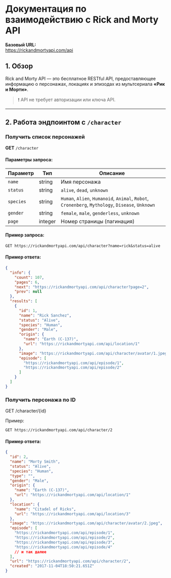 # Документация по взаимодействию с Rick and Morty API

**Базовый URL:**  
https://rickandmortyapi.com/api

## 1. Обзор

Rick and Morty API — это бесплатное RESTful API, предоставляющее информацию о персонажах, локациях и эпизодах из мультсериала **«Рик и Морти»**.

> ❗ API не требует авторизации или ключа API.

---

## 2. Работа эндпоинтом с `/character`

### Получить список персонажей

**GET** `/character`

#### Параметры запроса:

| Параметр  | Тип     | Описание                                                                                         |
| --------- | ------- | ------------------------------------------------------------------------------------------------ |
| `name`    | string  | Имя персонажа                                                                                    |
| `status`  | string  | `alive`, `dead`, `unknown`                                                                       |
| `species` | string  | `Human`, `Alien`, `Humanoid`, `Animal`, `Robot`, `Cronenberg`, `Mythology`, `Disease`, `Unknown` |
| `gender`  | string  | `female`, `male`, `genderless`, `unknown`                                                        |
| `page`    | integer | Номер страницы (пагинация)                                                                       |

#### Пример запроса:

```
GET https://rickandmortyapi.com/api/character?name=rick&status=alive
```

#### Пример ответа:

```json
{
  "info": {
    "count": 107,
    "pages": 6,
    "next": "https://rickandmortyapi.com/api/character?page=2",
    "prev": null
  },
  "results": [
    {
      "id": 1,
      "name": "Rick Sanchez",
      "status": "Alive",
      "species": "Human",
      "gender": "Male",
      "origin": {
        "name": "Earth (C-137)",
        "url": "https://rickandmortyapi.com/api/location/1"
      },
      "image": "https://rickandmortyapi.com/api/character/avatar/1.jpeg",
      "episode": [
        "https://rickandmortyapi.com/api/episode/1",
        "https://rickandmortyapi.com/api/episode/2"
      ]
    }
  ]
}
```

### Получить персонажа по ID

GET /character/{id}

Пример:

```
GET https://rickandmortyapi.com/api/character/2
```

#### Пример ответа:

```json
{
  "id": 2,
  "name": "Morty Smith",
  "status": "Alive",
  "species": "Human",
  "type": "",
  "gender": "Male",
  "origin": {
    "name": "Earth (C-137)",
    "url": "https://rickandmortyapi.com/api/location/1"
  },
  "location": {
    "name": "Citadel of Ricks",
    "url": "https://rickandmortyapi.com/api/location/3"
  },
  "image": "https://rickandmortyapi.com/api/character/avatar/2.jpeg",
  "episode": [
    "https://rickandmortyapi.com/api/episode/1",
    "https://rickandmortyapi.com/api/episode/2",
    "https://rickandmortyapi.com/api/episode/3",
    "https://rickandmortyapi.com/api/episode/4"
    // и так далее
  ],
  "url": "https://rickandmortyapi.com/api/character/2",
  "created": "2017-11-04T18:50:21.651Z"
}
```
